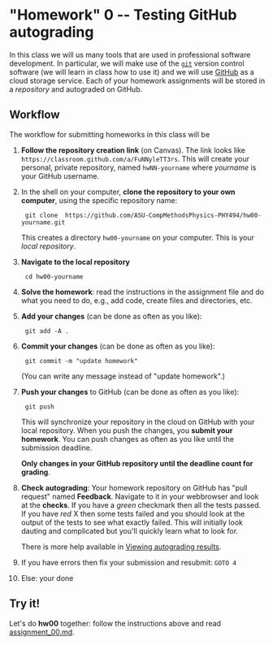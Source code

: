 # "Homework" 0 -- Testing GitHub autograding

In this class we will us many tools that are used in professional
software development. In particular, we will make use of the
[`git`](https://git-scm.com/) version control software (we will learn
in class how to use it) and we will use [GitHub](https://github.com/)
as a cloud storage service. Each of your homework assignments will be
stored in a _repository_ and autograded on GitHub.

## Workflow

The workflow for submitting homeworks in this class will be

1. **Follow the repository creation link** (on Canvas). The link looks
   like `https://classroom.github.com/a/FuNNyleTT3rs`. This will
   create your personal, private repository, named `hwNN-yourname`
   where _yourname_ is your GitHub username.
2. In the shell on your computer, **clone the repository to your own
   computer**, using the specific repository name:

        git clone  https://github.com/ASU-CompMethodsPhysics-PHY494/hw00-yourname.git
	  
   This creates a directory `hw00-yourname` on your computer. This is
   your *local repository*.

3. **Navigate to the local repository**

        cd hw00-yourname

4. **Solve the homework**: read the instructions in the assignment
   file and do what you need to do, e.g., add code, create files and
   directories, etc.
   
5. **Add your changes** (can be done as often as you like):

        git add -A .
	  
6. **Commit your changes** (can be done as often as you like):

        git commit -m "update homework"
	  
   (You can write any message instead of "update homework".)
   
7. **Push your changes** to GitHub (can be done as often as you like):

        git push

   This will synchronize your repository in the cloud on GitHub with
   your local repository. When you push the changes, you **submit your
   homework**. You can push changes as often as you like until the
   submission deadline. 
   
   **Only changes in your GitHub repository until the deadline count
   for grading**.
   
8. **Check autograding**: Your homework repository on GitHub has "pull
   request" named **Feedback**. Navigate to it in your webbrowser and
   look at the **checks**. If you have a _green_ checkmark then all
   the tests passed. If you have _red_ X then some tests failed and
   you should look at the output of the tests to see what exactly
   failed. This will initially look dauting and complicated but you'll
   quickly learn what to look for.
   
   There is more help available in [Viewing autograding
   results](https://docs.github.com/en/free-pro-team@latest/education/manage-coursework-with-github-classroom/view-autograding-results).
   
9. If you have errors then fix your submission and resubmit: `GOTO 4`

10. Else: your done

   
## Try it!

Let's do **hw00** together: follow the instructions above and read
[assignment_00.md](assignment_00.md).

